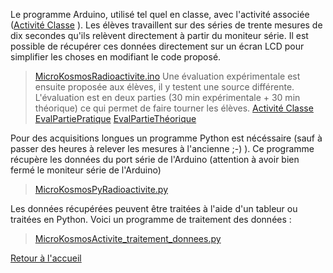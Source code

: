 Le programme Arduino, utilisé tel quel en classe, avec l'activité associée ([Activité Classe](/Activité_Classe.pdf) ). Les élèves travaillent sur des séries de trente mesures de dix secondes qu'ils relèvent directement à partir du moniteur série. Il est possible de récupérer ces données directement sur un écran LCD pour simplifier les choses en modifiant le code proposé.
> [MicroKosmosRadioactivite.ino](/MicroKosmosRadioactivite.ino)
Une évaluation expérimentale est ensuite proposée aux élèves, il y testent une source différente. L'évaluation est en deux parties (30 min expérimentale + 30 min théorique) ce qui permet de faire tourner les élèves.
> [Activité Classe](/Activité_Classe.pdf)
> [EvalPartiePratique](/EvalPartiePratique.pdf)
> [EvalPartieThéorique](/EvalPartieThéorique.pdf)


Pour des acquisitions longues un programme Python est nécéssaire (sauf à passer des heures à relever les mesures à l'ancienne ;-) ). Ce programme récupère les données du port série de l'Arduino (attention à avoir bien fermé le moniteur série de l'Arduino)
> [MicroKosmosPyRadioactivite.py](/MicroKosmosPyRadioactivite.py)


Les données récupérées peuvent être traitées à l'aide d'un tableur ou traitées en Python. Voici un programme de traitement des données :
> [MicroKosmosActivite_traitement_donnees.py](/MicroKosmosActivite_traitement_donnees.py)

[Retour à l'accueil](/index.md)
